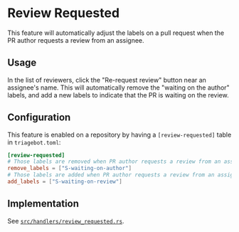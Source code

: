 # Review Requested

This feature will automatically adjust the labels on a pull request when the PR author requests a review from an assignee.

## Usage

In the list of reviewers, click the "Re-request review" button near an assignee's name.
This will automatically remove the "waiting on the author" labels, and add a new labels to indicate that the PR is waiting on the review.

## Configuration

This feature is enabled on a repository by having a `[review-requested]` table in `triagebot.toml`:

```toml
[review-requested]
# Those labels are removed when PR author requests a review from an assignee
remove_labels = ["S-waiting-on-author"]
# Those labels are added when PR author requests a review from an assignee
add_labels = ["S-waiting-on-review"]
```

## Implementation

See [`src/handlers/review_requested.rs`](https://github.com/rust-lang/triagebot/blob/HEAD/src/handlers/review_requested.rs).
